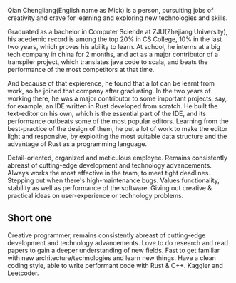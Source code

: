 Qian Chengliang(English name as Mick) is a person, pursuiting jobs of creativity and crave for learning and exploring new technologies and skills.

Graduated as a bachelor in Computer Sciende at ZJU(Zhejiang University), his acedemic record is among the top 20% in CS College, 10% in the last two years, which proves his ability to learn. At school, he interns at a big tech company in china for 2 months, and act as a major contributor of a transpiler project, which translates java code to scala, and beats the performance of the most competitors at that time.

And because of that expierence, he found that a lot can be learnt from work, so he joined that company after graduating. In the two years of working there, he was a major contributor to some important projects, say, for example, an IDE written in Rust developed from scratch. He built the text-editor on his own, which is the essential part of the IDE, and its performance outbeats some of the most popular editors. Learning from the best-practice of the design of them, he put a lot of work to make the editor light and responsive, by exploiting the most suitable data structure and the advantage of Rust as a programming language.



Detail-oriented, organized and meticulous employee. Remains consistently abreast of cutting-edge development and technology advancements. Always works the most effective in the team, to meet tight deadlines. Stepping out when there's high-maintenance bugs. Values functionality, stability as well as performance of the software. Giving out creative & practical ideas on user-experience or technology problems.

## Short one
Creative programmer, remains consistently abreast of cutting-edge development and technology advancements. Love to do research and read papers to gain a deeper understanding of new fields.
Fast to get familiar with new architecture/technologies and learn new things.
Have a clean coding style, able to write performant code with Rust & C++.
Kaggler and Leetcoder.

